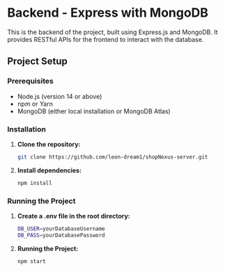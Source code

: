 # Backend - Express with MongoDB

This is the backend of the project, built using Express.js and MongoDB. It provides RESTful APIs for the frontend to interact with the database.

## Project Setup

### Prerequisites

- Node.js (version 14 or above)
- npm or Yarn
- MongoDB (either local installation or MongoDB Atlas)

### Installation

1. **Clone the repository:**

   ```bash
   git clone https://github.com/leon-dream1/shopNexus-server.git

2. **Install dependencies:**
   ```bash
   npm install

### Running the Project

1. **Create a .env file in the root directory:**
   ```bash
   DB_USER=yourDatabaseUsername
   DB_PASS=yourDatabasePassword
2. **Running the Project:**
   ```bash
   npm start

